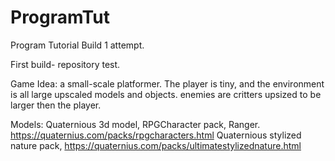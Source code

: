 # ProgramTut

Program Tutorial Build 1 attempt.

First build- repository test.

Game Idea: a small-scale platformer. The player is tiny, and the environment is all large upscaled models and objects. enemies are critters upsized to be larger then the player.

Models: Quaternious 3d model, RPGCharacter pack, Ranger. https://quaternius.com/packs/rpgcharacters.html
Quaternious stylized nature pack, https://quaternius.com/packs/ultimatestylizednature.html


